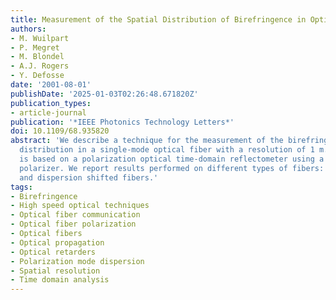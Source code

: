 ```yaml
---
title: Measurement of the Spatial Distribution of Birefringence in Optical Fibers
authors:
- M. Wuilpart
- P. Megret
- M. Blondel
- A.J. Rogers
- Y. Defosse
date: '2001-08-01'
publishDate: '2025-01-03T02:26:48.671820Z'
publication_types:
- article-journal
publication: '*IEEE Photonics Technology Letters*'
doi: 10.1109/68.935820
abstract: 'We describe a technique for the measurement of the birefringence spatial
  distribution in a single-mode optical fiber with a resolution of 1 m. This technique
  is based on a polarization optical time-domain reflectometer using a rotary linear
  polarizer. We report results performed on different types of fibers: standard step-index
  and dispersion shifted fibers.'
tags:
- Birefringence
- High speed optical techniques
- Optical fiber communication
- Optical fiber polarization
- Optical fibers
- Optical propagation
- Optical retarders
- Polarization mode dispersion
- Spatial resolution
- Time domain analysis
---
```

